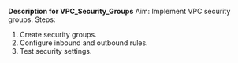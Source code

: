 **Description for VPC_Security_Groups**
Aim: Implement VPC security groups.
Steps:
1. Create security groups.
2. Configure inbound and outbound rules.
3. Test security settings.
